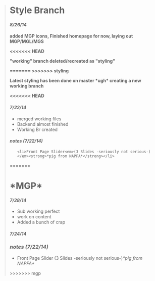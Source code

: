 <blockquote>
<h1>Style Branch</h1>
<h4><em>8/26/14</em><h4>
<p> added MGP icons, Finished homepage for now, laying out MGP/MGL/MGS</p>



<<<<<<< HEAD
<p>"working" branch deleted/recreated as "styling"</p>
=======
>>>>>>> styling

<p>Latest styling has been done on master *ugh* creating a new working branch</p>


<<<<<<< HEAD
<h4><em>7/22/14</em></h4>
<ul>
	<li>merged working files</li>
	<li> Backend almost finished</li>
	<li> Working Br created</li>

</ul>

<h4><em>notes (7/22/14)</em></h4>
<ul>
	
	<li>Front Page Slider<em>(3 Slides -seriously not serious-)</em><strong>*pig from NAPFA*</strong></li>
</ul>

=======
<h1>*MGP*</h1>
<h4><em>7/28/14</em></h4>
<ul>
	<li>Sub working perfect</li>
	<li> work on content</li>
	<li>Added a bunch of crap</li>
</ul>

<h5><em>7/24/14</em></h5>


<h3><em>notes (7/22/14)</em></h3>
<ul>	
	<li>Front Page Slider (3 Slides -seriously not serious-)<em>*pig from NAPFA*</em></li>
</ul>
>>>>>>> mgp

</blockquote>
